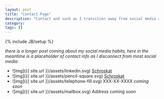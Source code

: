 ```yaml
---
layout: post
title: "Contact Page"
description: "Contact and such as I transition away from social media and go back to few inputs"
category: 
tags: []
---
```

{% include JB/setup %}

*there is a longer post coming about my social media habits, here in the meantime is a placeholder of contact info as I disconnect from most social media*

- ![img]({{ site.url }}/assets/linkedin.svg)  [Schroskat](https://www.linkedin.com/in/schroskat/)
- ![img]({{ site.url }}/assets/pencil-square.svg)  [Schroskat](mailto:schroskat@gmail.com)
- ![img]({{ site.url }}/assets/telephone-fill.svg)  XXX-XX-XXXX *coming soon*
- ![img]({{ site.url }}/assets/mailbox.svg)  *Address coming soon*

